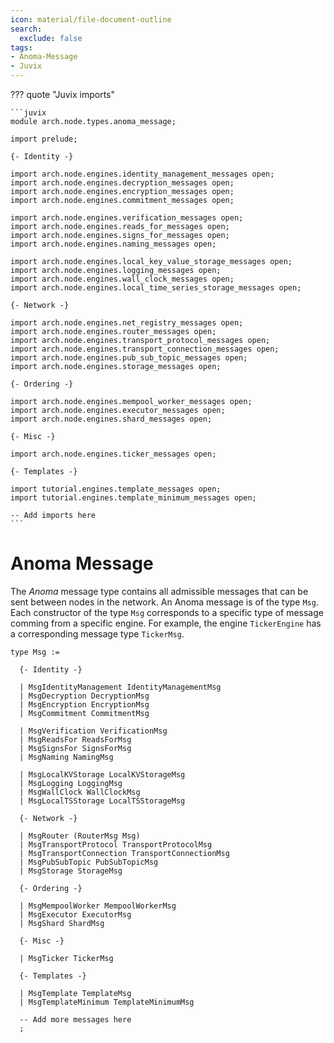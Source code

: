 ```yaml
---
icon: material/file-document-outline
search:
  exclude: false
tags:
- Anoma-Message
- Juvix
---
```


??? quote "Juvix imports"

    ```juvix
    module arch.node.types.anoma_message;

    import prelude;

    {- Identity -}

    import arch.node.engines.identity_management_messages open;
    import arch.node.engines.decryption_messages open;
    import arch.node.engines.encryption_messages open;
    import arch.node.engines.commitment_messages open;

    import arch.node.engines.verification_messages open;
    import arch.node.engines.reads_for_messages open;
    import arch.node.engines.signs_for_messages open;
    import arch.node.engines.naming_messages open;

    import arch.node.engines.local_key_value_storage_messages open;
    import arch.node.engines.logging_messages open;
    import arch.node.engines.wall_clock_messages open;
    import arch.node.engines.local_time_series_storage_messages open;

    {- Network -}

    import arch.node.engines.net_registry_messages open;
    import arch.node.engines.router_messages open;
    import arch.node.engines.transport_protocol_messages open;
    import arch.node.engines.transport_connection_messages open;
    import arch.node.engines.pub_sub_topic_messages open;
    import arch.node.engines.storage_messages open;

    {- Ordering -}

    import arch.node.engines.mempool_worker_messages open;
    import arch.node.engines.executor_messages open;
    import arch.node.engines.shard_messages open;

    {- Misc -}

    import arch.node.engines.ticker_messages open;

    {- Templates -}

    import tutorial.engines.template_messages open;
    import tutorial.engines.template_minimum_messages open;

    -- Add imports here
    ```

# Anoma Message

The _Anoma_ message type contains all admissible messages that can be sent
between nodes in the network. An Anoma message is of the type `Msg`. Each
constructor of the type `Msg` corresponds to a specific type of message comming
from a specific engine. For example, the engine `TickerEngine` has a
corresponding message type `TickerMsg`.

<!-- --8<-- [start:Msg] -->
```juvix
type Msg :=

  {- Identity -}

  | MsgIdentityManagement IdentityManagementMsg
  | MsgDecryption DecryptionMsg
  | MsgEncryption EncryptionMsg
  | MsgCommitment CommitmentMsg

  | MsgVerification VerificationMsg
  | MsgReadsFor ReadsForMsg
  | MsgSignsFor SignsForMsg
  | MsgNaming NamingMsg

  | MsgLocalKVStorage LocalKVStorageMsg
  | MsgLogging LoggingMsg
  | MsgWallClock WallClockMsg
  | MsgLocalTSStorage LocalTSStorageMsg

  {- Network -}

  | MsgRouter (RouterMsg Msg)
  | MsgTransportProtocol TransportProtocolMsg
  | MsgTransportConnection TransportConnectionMsg
  | MsgPubSubTopic PubSubTopicMsg
  | MsgStorage StorageMsg

  {- Ordering -}

  | MsgMempoolWorker MempoolWorkerMsg
  | MsgExecutor ExecutorMsg
  | MsgShard ShardMsg

  {- Misc -}

  | MsgTicker TickerMsg

  {- Templates -}

  | MsgTemplate TemplateMsg
  | MsgTemplateMinimum TemplateMinimumMsg

  -- Add more messages here
  ;
```
<!-- --8<-- [end:Msg] -->
